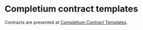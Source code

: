 # Completium contract templates

Contracts are presented at [Completium Contract Templates](https://completium.com/docs/templates).
